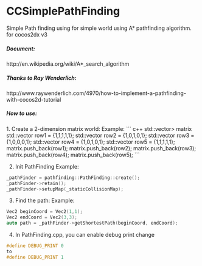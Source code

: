 # CCSimplePathFinding

Simple Path finding using for simple world using A* pathfinding algorithm. for cocos2dx v3
<h5>Document:</h5>
http://en.wikipedia.org/wiki/A*_search_algorithm

<h5>Thanks to Ray Wenderlich:</h5>
http://www.raywenderlich.com/4970/how-to-implement-a-pathfinding-with-cocos2d-tutorial

<h5>How to use:</h5>
1. Create a 2-dimension matrix world:
Example:
``` c++
std::vector<std::vector<int>> matrix
std::vector<int> row1 = {1,1,1,1,1};
std::vector<int> row2 = {1,0,1,0,1};
std::vector<int> row3 = {1,0,0,0,1};
std::vector<int> row4 = {1,0,1,0,1};
std::vector<int> row5 = {1,1,1,1,1};
matrix.push_back(row1);
matrix.push_back(row2);
matrix.push_back(row3);
matrix.push_back(row4);
matrix.push_back(row5);
```

2. Init PathFinding 
Example:
``` c++
_pathFinder = pathfinding::PathFinding::create();
_pathFinder->retain();
_pathFinder->setupMap(_staticCollisionMap);
```

3. Find the path:
Example: 
``` c++
Vec2 beginCoord = Vec2(1,1);
Vec2 endCoord = Vec2(3,3);
auto path = _pathFinder->getShortestPath(beginCoord, endCoord);
```

4. In PathFinding.cpp, you can enable debug print 
change
``` c++
#define DEBUG_PRINT 0
to 
#define DEBUG_PRINT 1
```
